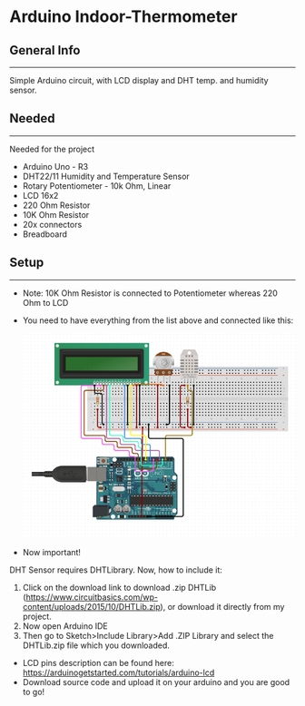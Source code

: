 # Arduino Indoor-Thermometer

## General Info

---

Simple Arduino circuit, with LCD display and DHT temp. and humidity sensor.

## Needed

---

Needed for the project

- Arduino Uno - R3
- DHT22/11 Humidity and Temperature Sensor
- Rotary Potentiometer - 10k Ohm, Linear
- LCD 16x2
- 220 Ohm Resistor
- 10K Ohm Resistor
- 20x connectors
- Breadboard

## Setup

---

- Note: 10K Ohm Resistor is connected to Potentiometer whereas 220 Ohm to LCD
- You need to have everything from the list above and connected like this:

  ![NotFound](circuit.png)

- Now important!

DHT Sensor requires DHTLibrary. Now, how to include it:

1.  Click on the download link to download .zip DHTLib (https://www.circuitbasics.com/wp-content/uploads/2015/10/DHTLib.zip), or download it directly from my project.
2.  Now open Arduino IDE
3.  Then go to Sketch>Include Library>Add .ZIP Library and select the DHTLib.zip file which you downloaded.

- LCD pins description can be found here: https://arduinogetstarted.com/tutorials/arduino-lcd
- Download source code and upload it on your arduino and you are good to go!
